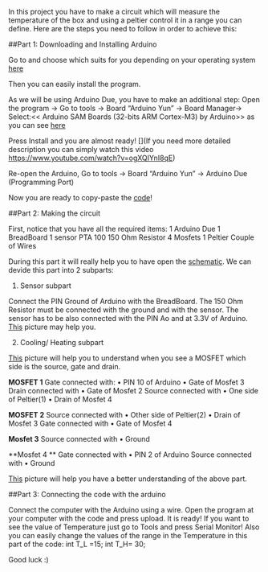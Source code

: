 In this project you have to make a circuit which will measure the temperature of the box and using a peltier control it in a range you can define. Here are the steps you need to follow in order to achieve this:

##Part 1: Downloading and Installing Arduino

Go to [](https://www.arduino.cc/en/Main/software) and choose which suits for you depending on your operating system [here](https://git.science.uu.nl/m.lekou/experiment-design-2020/-/blob/master/projects/TemperatureControl_by_Chris_and_Maria/Instructions/Downloading_Arduino.jpg)

Then you can easily install the program.

As we will be using Arduino Due, you have to make an additional step:
Open the program
-> Go to tools -> Board “Arduino Yun” -> Board Manager-> Select:<< Arduino SAM Boards (32-bits ARM Cortex-M3) by Arduino>> as you can see [here](https://git.science.uu.nl/m.lekou/experiment-design-2020/-/blob/master/projects/TemperatureControl_by_Chris_and_Maria/Instructions/Installing_Arduino_Due.jpg)

Press Install and you are almost ready! [](If you need more detailed description you can simply watch this video https://www.youtube.com/watch?v=ogXQIYnI8qE) 

Re-open the Arduino, Go to tools -> Board “Arduino Yun” -> Arduino Due (Programming Port)

Now you are ready to copy-paste the [code](https://git.science.uu.nl/ued2020/experiment-design-2020/-/blob/master/projects/TemperatureControl_by_Chris_and_Maria/documantation/data/code.txt)!

##Part 2: Making the circuit

First, notice that you have all the required items:
1 Arduino Due
1 BreadBoard
1 sensor PTA 100
150 Ohm Resistor
4 Mosfets
1 Peltier
Couple of Wires

During this part it will really help you to have open the [schematic](https://git.science.uu.nl/ued2020/experiment-design-2020/-/blob/master/projects/TemperatureControl_by_Chris_and_Maria/documantation/data/schematic.pdf). 
We can devide this part into 2 subparts:

1. Sensor subpart

Connect the PIN Ground of Arduino with the BreadBoard. 
The 150 Ohm Resistor must be connected with the ground and with the sensor.
The sensor has to be also connected with the PIN Ao and at 3.3V of Arduino.
[This](https://git.science.uu.nl/m.lekou/experiment-design-2020/-/blob/master/projects/TemperatureControl_by_Chris_and_Maria/Instructions/Sensor_Part.jpg) picture may help you.

2. Cooling/ Heating subpart

[This](https://git.science.uu.nl/m.lekou/experiment-design-2020/-/blob/master/projects/TemperatureControl_by_Chris_and_Maria/Instructions/Mosfet.png) picture will help you to understand when you see a MOSFET which side is the source, gate and drain.

**MOSFET 1**
Gate connected with:
•	PIN 10 of Arduino
•	Gate of Mosfet 3
Drain connected with 
•	Gate of Mosfet 2
Source connected with 
•	One side of Peltier(1)
•	Drain of Mosfet 4

**MOSFET 2**
Source  connected with
•	Other side of Peltier(2)
•	Drain of Mosfet 3
Gate  connected with
•	Gate of Mosfet 4

**Mosfet 3**
Source connected with
•	Ground

**Mosfet 4
**
Gate connected with
•	PIN 2 of Arduino
Source connected with
•	Ground

[This](https://git.science.uu.nl/m.lekou/experiment-design-2020/-/blob/master/projects/TemperatureControl_by_Chris_and_Maria/Instructions/CoolingHeating.jpg) picture will help you have a better understanding of the above part.

##Part 3: Connecting the code with the arduino

Connect the computer with the Arduino using a wire.
Open the program at your computer with the code and press upload.
It is ready!
If you want to see the value of Temperature just go to Tools and press Serial Monitor!
Also you can easily change the values of the range in the Temperature in this part of the code:
int T_L =15;
int T_H= 30;

Good luck :)




